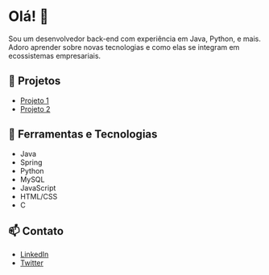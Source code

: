 # Olá! 👋
Sou um desenvolvedor back-end com experiência em Java, Python, e mais. Adoro aprender sobre novas tecnologias e como elas se integram em ecossistemas empresariais.

## 🚀 Projetos
- [Projeto 1](link-do-projeto)
- [Projeto 2](link-do-projeto)

## 🔧 Ferramentas e Tecnologias
- Java
- Spring
- Python
- MySQL
- JavaScript
- HTML/CSS
- C

## 📫 Contato
- [LinkedIn](https://www.linkedin.com/in/guilherme-tavares-guijas/)
- [Twitter](https://x.com/gui_comunaboy)
